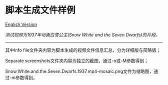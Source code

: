 # 脚本生成文件样例

[English Version](Readme_eng.md "English Version")

*测试视频为1937年动画白雪公主(Snow White and the Seven Dwarfs)的片段。*

------------
其中Info file文件夹内容为脚本生成的视频文件信息汇总，分为详细版与简略版；

Separate screenshots文件夹内容为独立的截图，通过-n或-M参数得到；

Snow.White.and.the.Seven.Dwarfs.1937.mp4-mosaic.png文件为缩略图，通过-m参数得到。
